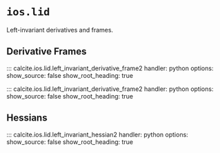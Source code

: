 # `ios.lid`

Left-invariant derivatives and frames.

## Derivative Frames

::: calcite.ios.lid.left_invariant_derivative_frame2
    handler: python
    options:
        show_source: false
        show_root_heading: true

::: calcite.ios.lid.left_invariant_derivative_frame2
    handler: python
    options:
        show_source: false
        show_root_heading: true

## Hessians

::: calcite.ios.lid.left_invariant_hessian2
    handler: python
    options:
        show_source: false
        show_root_heading: true
